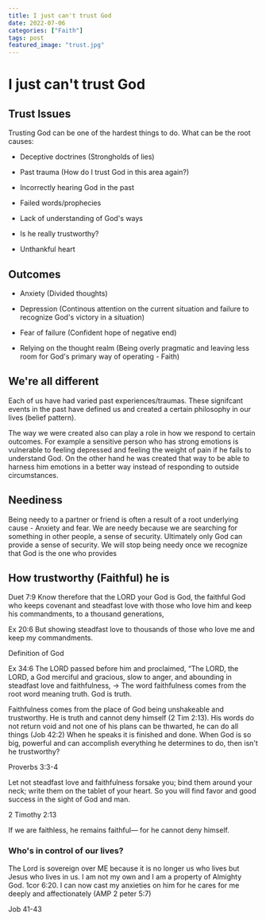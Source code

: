 ```yaml
---
title: I just can't trust God
date: 2022-07-06
categories: ["Faith"]
tags: post
featured_image: "trust.jpg"
---
```


# I just can't trust God

## Trust Issues

Trusting God can be one of the hardest things to do. What can be the root causes:

- Deceptive doctrines (Strongholds of lies)

- Past trauma (How do I trust God in this area again?)

- Incorrectly hearing God in the past

- Failed words/prophecies

- Lack of understanding of God's ways

- Is he really trustworthy?

- Unthankful heart

## Outcomes

- Anxiety (Divided thoughts)

- Depression (Continous attention on the current situation and failure to recognize God's victory in a situation)

- Fear of failure (Confident hope of negative end)

- Relying on the thought realm (Being overly pragmatic and leaving less room for God's primary way of operating - Faith)

## We're all different

Each of us have had varied past experiences/traumas. These signifcant events in the past have defined us and created a certain philosophy in our lives (belief pattern).

The way we were created also can play a role in how we respond to certain outcomes. For example a sensitive person who has strong emotions is vulnerable to feeling depressed and feeling the weight of pain if he fails to understand God. On the other hand he was created that way to be able to harness him emotions in a better way instead of responding to outside circumstances.

## Neediness

Being needy to a partner or friend is often a result of a root underlying cause - Anxiety and fear. We are needy because we are searching for something in other people, a sense of security. Ultimately only God can provide a sense of security. We will stop being needy once we recognize that God is the one who provides

## How trustworthy (Faithful) he is

Duet 7:9 Know therefore that the LORD your God is God, the faithful God who keeps covenant and steadfast love with those who love him and keep his commandments, to a thousand generations,

Ex 20:6 But showing steadfast love to thousands of those who love me and keep my commandments.

Definition of God

Ex 34:6 The LORD passed before him and proclaimed, “The LORD, the LORD, a God merciful and gracious, slow to anger, and abounding in steadfast love and faithfulness, -> The word faithfulness comes from the root word meaning truth. God is truth.

Faithfulness comes from the place of God being unshakeable and trustworthy. He is truth and cannot deny himself (2 Tim 2:13). His words do not return void and not one of his plans can be thwarted, he can do all things (Job 42:2) When he speaks it is finished and done. When God is so big, powerful and can accomplish everything he determines to do, then isn't he trustworthy?

Proverbs 3:3-4

Let not steadfast love and faithfulness forsake you; bind them around your neck; write them on the tablet of your heart. So you will find favor and good success in the sight of God and man.

2 Timothy 2:13

If we are faithless, he remains faithful— for he cannot deny himself.

### Who's in control of our lives?

The Lord is sovereign over ME because it is no longer us who lives but Jesus who lives in us. I am not my own and I am a property of Almighty God. 1cor 6:20. I can now cast my anxieties on him for he cares for me deeply and affectionately (AMP 2 peter 5:7)

Job 41-43
